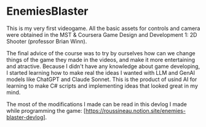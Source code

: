 # EnemiesBlaster
This is my very first videogame. All the basic assets for controls and camera were obtained in the MST & Coursera Game Design and Development 1: 2D Shooter (professor Brian Winn).

The final advice of the course was to try by ourselves how can we change things of the game they made in the videos, and make it more entertaining and atractive. Because I didn't have any knowledge about game developing, I started learning how to make real the ideas I wanted with LLM and GenAI models like ChatGPT and Claude Sonnet. This is the product of usind AI for learning to make C# scripts and implementing ideas that looked great in my mind. 

The most of the modifications I made can be read in this devlog I made while programming the game: [https://roussineau.notion.site/enemies-blaster-devlog].
